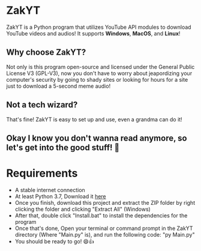 # ZakYT
ZakYT is a Python program that utilizes YouTube API modules to download YouTube videos and audios! It supports **Windows**, **MacOS**, and **Linux**!
## Why choose ZakYT?
Not only is this program open-source and licensed under the General Public License V3 (GPL-V3), now you don't have to worry about jeapordizing your computer's security by going to shady sites or looking for hours for a site just to download a 5-second meme audio!
## Not a tech wizard?
That's fine! ZakYT is easy to set up and use, even a grandma can do it!
## Okay I know you don't wanna read anymore, so let's get into the good stuff! 🤤
# Requirements
- A stable internet connection
- At least Python 3.7, Download it [here](https://www.python.org/downloads/)
- Once you finish, download this project and extract the ZIP folder by right clicking the folder and clicking "Extract All" (Windows)
- After that, double click "Install.bat" to install the dependencies for the program
- Once that's done, Open your terminal or command prompt in the ZakYT directory (Where "Main.py" is), and run the following code: "py Main.py"
- You should be ready to go! 😄👍
